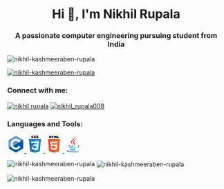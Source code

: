 <h1 align="center">Hi 👋, I'm Nikhil Rupala</h1>
<h3 align="center">A passionate computer engineering pursuing student from India</h3>

<p align="left"> <img src="https://komarev.com/ghpvc/?username=nikhil-kashmeeraben-rupala&label=Profile%20views&color=0e75b6&style=flat" alt="nikhil-kashmeeraben-rupala" /> </p>

<p align="left"> <a href="https://github.com/ryo-ma/github-profile-trophy"><img src="https://github-profile-trophy.vercel.app/?username=nikhil-kashmeeraben-rupala" alt="nikhil-kashmeeraben-rupala" /></a> </p>

<h3 align="left">Connect with me:</h3>
<p align="left">
<a href="https://linkedin.com/in/nikhil rupala" target="blank"><img align="center" src="https://raw.githubusercontent.com/rahuldkjain/github-profile-readme-generator/master/src/images/icons/Social/linked-in-alt.svg" alt="nikhil rupala" height="30" width="40" /></a>
<a href="https://instagram.com/nikhil_rupala008" target="blank"><img align="center" src="https://raw.githubusercontent.com/rahuldkjain/github-profile-readme-generator/master/src/images/icons/Social/instagram.svg" alt="nikhil_rupala008" height="30" width="40" /></a>
</p>

<h3 align="left">Languages and Tools:</h3>
<p align="left"> <a href="https://www.cprogramming.com/" target="_blank" rel="noreferrer"> <img src="https://raw.githubusercontent.com/devicons/devicon/master/icons/c/c-original.svg" alt="c" width="40" height="40"/> </a> <a href="https://www.w3schools.com/css/" target="_blank" rel="noreferrer"> <img src="https://raw.githubusercontent.com/devicons/devicon/master/icons/css3/css3-original-wordmark.svg" alt="css3" width="40" height="40"/> </a> <a href="https://www.w3.org/html/" target="_blank" rel="noreferrer"> <img src="https://raw.githubusercontent.com/devicons/devicon/master/icons/html5/html5-original-wordmark.svg" alt="html5" width="40" height="40"/> </a> <a href="https://www.java.com" target="_blank" rel="noreferrer"> <img src="https://raw.githubusercontent.com/devicons/devicon/master/icons/java/java-original.svg" alt="java" width="40" height="40"/> </a> </p>

<p><img align="left" src="https://github-readme-stats.vercel.app/api/top-langs?username=nikhil-kashmeeraben-rupala&show_icons=true&locale=en&layout=compact" alt="nikhil-kashmeeraben-rupala" /></p>

<p>&nbsp;<img align="center" src="https://github-readme-stats.vercel.app/api?username=nikhil-kashmeeraben-rupala&show_icons=true&locale=en" alt="nikhil-kashmeeraben-rupala" /></p>

<p><img align="center" src="https://github-readme-streak-stats.herokuapp.com/?user=nikhil-kashmeeraben-rupala&" alt="nikhil-kashmeeraben-rupala" /></p>
